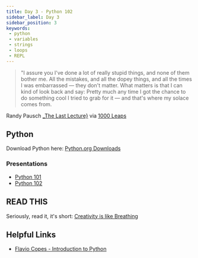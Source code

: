 ```yaml
---
title: Day 3 - Python 102
sidebar_label: Day 3
sidebar_position: 3
keywords:
 - python
 - variables
 - strings
 - loops
 - REPL
---
```


> "I assure you I've done a lot of really stupid things, and none of them bother me. All the mistakes, and all the dopey things, and all the times I was embarrassed — they don't matter. What matters is that I can kind of look back and say: Pretty much any time I got the chance to do something cool I tried to grab for it — and that's where my solace comes from.

Randy Pausch [_The Last Lecture}](https://www.amazon.com/Last-Lecture-Randy-Pausch/dp/1401323251?tag=chimindustry-20&geniuslink=true) via [1000 Leaps](https://1000leaps.com/2023/10/07/85-the-last-lecture/)

## Python

Download Python here: [Python.org Downloads](https://www.python.org/downloads/)

### Presentations

* [Python 101](https://docs.google.com/presentation/d/14Drxtr0UZMxOcl_MqoxzwJ4jOlgkAnKYf6uva6bVrxs/edit?usp=sharing)
* [Python 102](https://docs.google.com/presentation/d/173QzrRJCEDrv5224uDiJZ3d8xQ9H1UOVnlAbcniBjas/edit?usp=sharing)

## READ THIS

Seriously, read it, it's short: [Creativity is like Breathing](https://theoatmeal.com/comics/creativity_breathing)

## Helpful Links

* [Flavio Copes - Introduction to Python](https://flaviocopes.com/python-introduction/)
